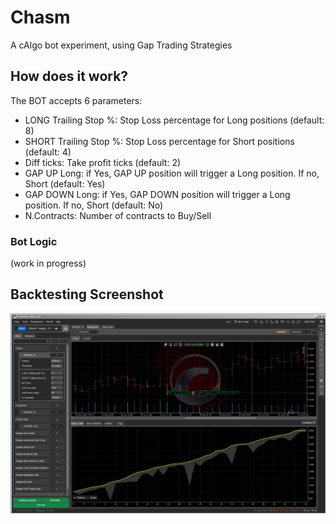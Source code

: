 # Chasm
A cAlgo bot experiment, using Gap Trading Strategies

## How does it work?

The BOT accepts 6 parameters:
- LONG Trailing Stop %: Stop Loss percentage for Long positions (default: 8)
- SHORT Trailing Stop %: Stop Loss percentage for Short positions (default: 4)
- Diff ticks: Take profit ticks (default: 2)
- GAP UP Long: if Yes, GAP UP position will trigger a Long position. If no, Short (default: Yes)
- GAP DOWN Long: if Yes, GAP DOWN position will trigger a Long position. If no, Short (default: No)
- N.Contracts: Number of contracts to Buy/Sell

### Bot Logic
(work in progress)

## Backtesting Screenshot
![Backtesting Screenshot](https://github.com/antoniocosentino/Chasm/blob/master/screen.jpg)

